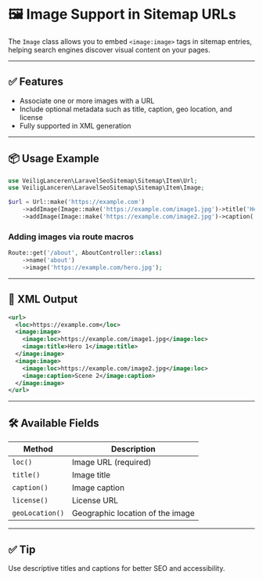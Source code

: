 # 🖼 Image Support in Sitemap URLs

The `Image` class allows you to embed `<image:image>` tags in sitemap entries, helping search engines discover visual content on your pages.

---

## ✅ Features

- Associate one or more images with a URL
- Include optional metadata such as title, caption, geo location, and license
- Fully supported in XML generation

---

## 📦 Usage Example

```php
use VeiligLanceren\LaravelSeoSitemap\Sitemap\Item\Url;
use VeiligLanceren\LaravelSeoSitemap\Sitemap\Item\Image;

$url = Url::make('https://example.com')
    ->addImage(Image::make('https://example.com/image1.jpg')->title('Hero 1'))
    ->addImage(Image::make('https://example.com/image2.jpg')->caption('Scene 2'));
```

### Adding images via route macros

```php
Route::get('/about', AboutController::class)
    ->name('about')
    ->image('https://example.com/hero.jpg');
```

---

## 🧾 XML Output

```xml
<url>
  <loc>https://example.com</loc>
  <image:image>
    <image:loc>https://example.com/image1.jpg</image:loc>
    <image:title>Hero 1</image:title>
  </image:image>
  <image:image>
    <image:loc>https://example.com/image2.jpg</image:loc>
    <image:caption>Scene 2</image:caption>
  </image:image>
</url>
```

---

## 🛠 Available Fields

| Method         | Description                      |
|----------------|----------------------------------|
| `loc()`        | Image URL (required)             |
| `title()`      | Image title                      |
| `caption()`    | Image caption                    |
| `license()`    | License URL                      |
| `geoLocation()`| Geographic location of the image |

---

## ✅ Tip

Use descriptive titles and captions for better SEO and accessibility.